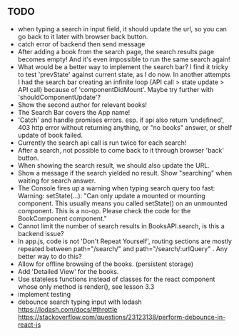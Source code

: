 ## TODO
- when typing a search in input field, it should update the url, so you can go back to it later with browser back button.
- catch error of backend then send message
- After adding a book from the search page, the search results page becomes empty! And it's even impossible to run the same search again!
- What would be a better way to implement the search bar? I find it tricky to test 'prevState' against current state, as I do now. In another attempts I had the search bar creating an infinite loop (API call > state update > API call) because of 'componentDidMount'. Maybe try further with 'shouldComponentUpdate'?
- Show the second author for relevant books!
- The Search Bar covers the App name!
- 'Catch' and handle promises errors. esp. if api also return 'undefined', 403 http error without returning anything, or "no books" answer, or shelf update of book failed.
- Currently the search api call is run twice for each search!
- After a search, not possible to come back to it through browser 'back' button.
- When showing the search result, we should also update the URL.
- Show a message if the search yielded no result. Show "searching" when waiting for search answer.
- The Console fires up a warning when typing search query too fast: Warning: setState(...):
"Can only update a mounted or mounting component. This usually means you called setState() on an unmounted component. This is a no-op. Please check the code for the BookComponent component."
- Cannot limit the number of search results in BooksAPI.search, is this a backend issue?
- In app.js, code is not 'Don't Repeat Yourself', routing sections are mostly repeated between path="/search/" and path="/search/:urlQuery" . Any better way to do this?
- Allow for offline browsing of the books. (persistent storage)
- Add 'Detailed View' for the books.
- Use stateless functions instead of classes for the react component whose only method is render(), see lesson 3.3
- implement testing
- debounce search typing input with lodash https://lodash.com/docs/#throttle
https://stackoverflow.com/questions/23123138/perform-debounce-in-react-js
